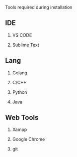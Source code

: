 Tools required during installation

## IDE

 1. VS CODE

 2. Sublime Text


## Lang

 1. Golang
 
 2. C/C++
 
 2. Python
 
 3. Java

## Web Tools

1. Xampp

2. Google Chrome

3. git

